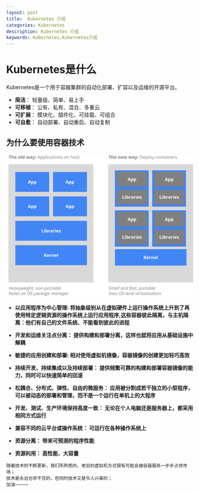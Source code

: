 ```yaml
---
layout: post
title:  Kubernetes 介绍
categories: Kubernetes
description: Kubernetes 介绍
keywords: Kubernetes,Kubernetes介绍
---
```

# Kubernetes是什么

Kubernetes是一个用于容器集群的自动化部署、扩容以及运维的开源平台。

- **简洁**： 轻量级、简单、易上手
- **可移植**： 公有、私有、混合、多重云
- **可扩展**： 模块化、插件化、可挂载、可组合
- **可自愈**： 自动部署、自动重启、自动复制


## 为什么要使用容器技术

![](/images/posts/k8s/why_containers.svg)


- **以应用程序为中心管理: 将抽象级别从在虚拟硬件上运行操作系统上升到了再使用特定逻辑资源的操作系统上运行应用程序,这些容器彼此隔离，与主机隔离：他们有自己的文件系统、不能看到彼此的进程**

- **开发和运维关注点分离： 提供构建和部署分离，这样也就将应用从基础设施中解耦**

- **敏捷的应用创建和部署: 相对使用虚拟机镜像，容器镜像的创建更加轻巧高效**

- **持续开发、持续集成以及持续部署： 提供频繁可靠的构建和部署容器镜像的能力，同时可以快速简单的回滚**

- **松耦合、分布式、弹性、自由的微服务： 应用被分割成若干独立的小型程序，可以被动态的部署和管理，而不是一个运行在单机上的大程序**

- **开发、测试、生产环境保持高度一致： 无论在个人电脑还是服务器上，都采用相同方式运行**

- **兼容不同的云平台或操作系统： 可运行在各种操作系统上**

- **资源分离： 带来可预测的程序性能**

- **资源利用： 高性能、大容量**


```
随着技术的不断更新，我们所熟悉的、老旧的虚拟机方式很有可能会被容器服务一步步占领市场；
技术是永远也学不完的，但同时技术又是令人兴奋的；
加油~~~~~
```
